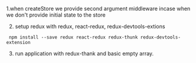 1.when createStore we provide second argument middleware incase when we don't provide
    initial state to the store

2. setup redux with redux, react-redux, redux-devtools-extions
```
 npm install --save redux react-redux redux-thunk redux-devtools-extension
```
3. run application with redux-thank and basic empty array.